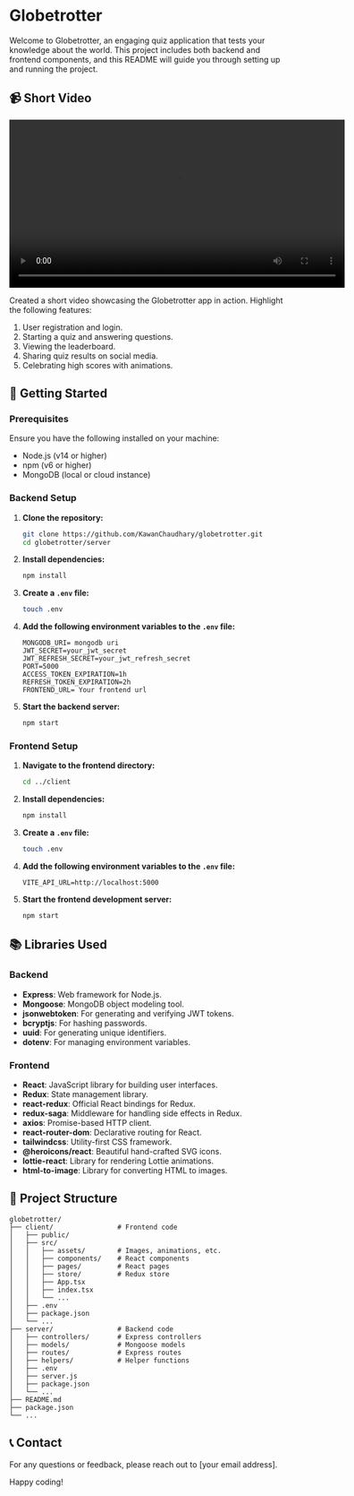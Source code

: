 # Globetrotter

Welcome to Globetrotter, an engaging quiz application that tests your knowledge about the world. This project includes both backend and frontend components, and this README will guide you through setting up and running the project.

## 📹 Short Video

<video width="600" controls>
  <source src="https://raw.githubusercontent.com/username/repository/main/video.mp4" type="video/mp4">
</video>


Created a short video showcasing the Globetrotter app in action. Highlight the following features:
1. User registration and login.
2. Starting a quiz and answering questions.
3. Viewing the leaderboard.
4. Sharing quiz results on social media.
5. Celebrating high scores with animations.

## 🚀 Getting Started

### Prerequisites

Ensure you have the following installed on your machine:
- Node.js (v14 or higher)
- npm (v6 or higher)
- MongoDB (local or cloud instance)

### Backend Setup

1. **Clone the repository:**
   ```sh
   git clone https://github.com/KawanChaudhary/globetrotter.git
   cd globetrotter/server
   ```

2. **Install dependencies:**
   ```sh
   npm install
   ```

3. **Create a `.env` file:**
   ```sh
   touch .env
   ```

4. **Add the following environment variables to the `.env` file:**
   ```env
   MONGODB_URI= mongodb uri
   JWT_SECRET=your_jwt_secret
   JWT_REFRESH_SECRET=your_jwt_refresh_secret
   PORT=5000
   ACCESS_TOKEN_EXPIRATION=1h
   REFRESH_TOKEN_EXPIRATION=2h
   FRONTEND_URL= Your frontend url
   ```

5. **Start the backend server:**
   ```sh
   npm start
   ```

### Frontend Setup

1. **Navigate to the frontend directory:**
   ```sh
   cd ../client
   ```

2. **Install dependencies:**
   ```sh
   npm install
   ```

3. **Create a `.env` file:**
   ```sh
   touch .env
   ```

4. **Add the following environment variables to the `.env` file:**
   ```env
   VITE_API_URL=http://localhost:5000
   ```

5. **Start the frontend development server:**
   ```sh
   npm start
   ```

## 📚 Libraries Used

### Backend

- **Express**: Web framework for Node.js.
- **Mongoose**: MongoDB object modeling tool.
- **jsonwebtoken**: For generating and verifying JWT tokens.
- **bcryptjs**: For hashing passwords.
- **uuid**: For generating unique identifiers.
- **dotenv**: For managing environment variables.

### Frontend

- **React**: JavaScript library for building user interfaces.
- **Redux**: State management library.
- **react-redux**: Official React bindings for Redux.
- **redux-saga**: Middleware for handling side effects in Redux.
- **axios**: Promise-based HTTP client.
- **react-router-dom**: Declarative routing for React.
- **tailwindcss**: Utility-first CSS framework.
- **@heroicons/react**: Beautiful hand-crafted SVG icons.
- **lottie-react**: Library for rendering Lottie animations.
- **html-to-image**: Library for converting HTML to images.

## 📄 Project Structure

```plaintext
globetrotter/
├── client/                # Frontend code
│   ├── public/
│   ├── src/
│   │   ├── assets/        # Images, animations, etc.
│   │   ├── components/    # React components
│   │   ├── pages/         # React pages
│   │   ├── store/         # Redux store
│   │   ├── App.tsx
│   │   ├── index.tsx
│   │   └── ...
│   ├── .env
│   ├── package.json
│   └── ...
├── server/                # Backend code
│   ├── controllers/       # Express controllers
│   ├── models/            # Mongoose models
│   ├── routes/            # Express routes
│   ├── helpers/           # Helper functions
│   ├── .env
│   ├── server.js
│   ├── package.json
│   └── ...
├── README.md
├── package.json
└── ...
```

## 📞 Contact

For any questions or feedback, please reach out to [your email address].

Happy coding!
